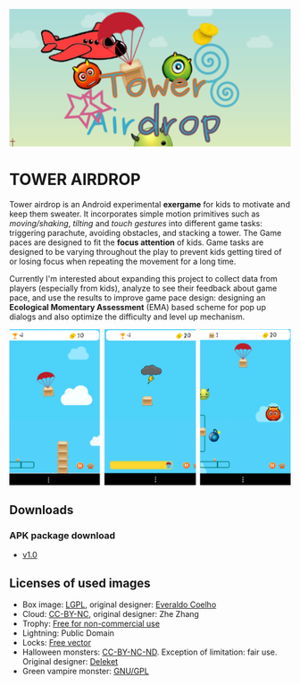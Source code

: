 ![poster](https://github.com/qutang/tower-airdrop/blob/master/TowerAirdrop/googleplay/towerairdrop_poster.png?raw=true)

# TOWER AIRDROP

Tower airdrop is an Android experimental **exergame** for kids to motivate and keep them sweater. It incorporates simple motion primitives such as _moving/shaking_, _tilting_ and _touch gestures_ into different game tasks: triggering parachute, avoiding obstacles, and stacking a tower. The Game paces are designed to fit the **focus attention** of kids. Game tasks are designed to be varying throughout the play to prevent kids getting tired of or losing focus when repeating the movement for a long time. <!--more-->

Currently I'm interested about expanding this project to collect data from players (especially from kids), analyze to see their feedback about game pace, and use the results to improve game pace design: designing an **Ecological Momentary Assessment** (EMA) based scheme for pop up dialogs and also optimize the difficulty and level up mechanism.

![screenshots](https://github.com/qutang/tower-airdrop/blob/master/TowerAirdrop/googleplay/screenshots.png?raw=true)

## Downloads

### APK package download

- [v1.0](https://bitbucket.org/qutang/towerairdrop/downloads/TowerAirdrop-v1.0.apk)

## Licenses of used images

- Box image: [LGPL](http://www.gnu.org/licenses/lgpl.html), original designer: [Everaldo Coelho](http://www.everaldo.com)
- Cloud: [CC-BY-NC](http://www.everaldo.com/), original designer: Zhe Zhang
- Trophy: [Free for non-commercial use](http://www.customicondesign.com/)
- Lightning: Public Domain
- Locks: [Free vector](http://www.freevectors.net/)
- Halloween monsters: [CC-BY-NC-ND](http://creativecommons.org/licenses/by-nc-nd/3.0/). Exception of limitation: fair use. Original designer: [Deleket](http://deleket.deviantart.com)
- Green vampire monster: [GNU/GPL](http://www.gnu.org/licenses/gpl.html)
